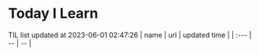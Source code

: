 # Today I Learn 
TIL list updated at 2023-06-01 02:47:26
| name | url | updated time |
| :--- | -- | -- |
